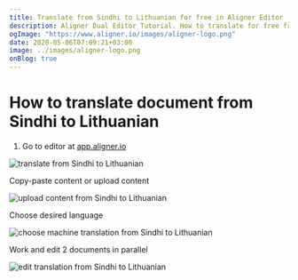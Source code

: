 ```yaml
---
title: Translate from Sindhi to Lithuanian for free in Aligner Editor
description: Aligner Dual Editor Tutorial. How to translate for free from Sindhi to Lithuanian. Aligner is multilingual document management platform. 
ogImage: "https://www.aligner.io/images/aligner-logo.png"
date: 2020-05-06T07:09:21+03:00
image: ../images/aligner-logo.png
onBlog: true
---
```


# How to translate document from Sindhi to Lithuanian

1. Go to editor at [app.aligner.io](https://app.aligner.io "Aligner App web page")

![translate from Sindhi to Lithuanian](../aligner-blank-editor.png "translate from Sindhi to Lithuanian")

Copy-paste content or upload content

![upload content from Sindhi to Lithuanian](../aligner-uploaded-document.png "upload content from Sindhi to Lithuanian")

Choose desired language

![choose machine translation from Sindhi to Lithuanian](../aligner-language-dropdown.png "choose machine translation from Sindhi to Lithuanian")

Work and edit 2 documents in parallel

![edit translation from Sindhi to Lithuanian](../aligner-double-sitded-editor.png "edit translation from Sindhi to Lithuanian")

